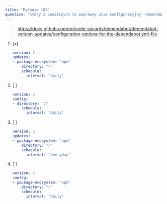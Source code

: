 ```yaml
---
title: "Pytanie 105"
question: "Który z poniższych to poprawny plik konfiguracyjny `dependabot.yml`?"
---
```



> https://docs.github.com/en/code-security/dependabot/dependabot-version-updates/configuration-options-for-the-dependabot.yml-file
1. [x] 
    ```yaml 
    version: 2
    updates:
    - package-ecosystem: "npm"
        directory: "/"
        schedule:
          interval: "daily"
    ```
1. [ ] 
    ```yaml 
    version: 2
    config:
    - directory: "/"
        schedule:
          interval: "daily"
    ```
1. [ ] 
    ```yaml 
    version: 2
    updates:
    - package-ecosystem: "npm"
        directory: "/"
        schedule:
          interval: "everyday"
    ```
1. [ ] 
    ```yaml 
    version: 2
    config:
    - package-ecosystem: "npm"
        directory: "/"
        schedule:
          interval: "daily"
    ```

